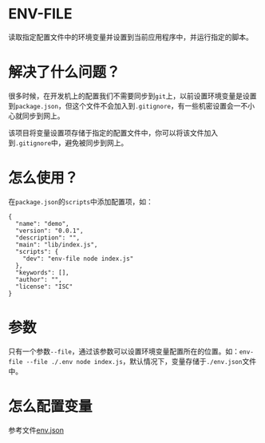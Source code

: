 # ENV-FILE

读取指定配置文件中的环境变量并设置到当前应用程序中，并运行指定的脚本。

# 解决了什么问题？

很多时候，在开发机上的配置我们不需要同步到```git```上，以前设置环境变量是设置到```package.json```，但这个文件不会加入到```.gitignore```，有一些机密设置会一不小心就同步到网上。

该项目将变量设置项存储于指定的配置文件中，你可以将该文件加入到```.gitignore```中，避免被同步到网上。

# 怎么使用？

在```package.json```的```scripts```中添加配置项，如：
```
{
  "name": "demo",
  "version": "0.0.1",
  "description": "",
  "main": "lib/index.js",
  "scripts": {
    "dev": "env-file node index.js"
  },
  "keywords": [],
  "author": "",
  "license": "ISC"
}
```

# 参数

只有一个参数```--file```，通过该参数可以设置环境变量配置所在的位置。如：```env-file --file ./.env node index.js```，默认情况下，变量存储于```./env.json```文件中。

# 怎么配置变量

参考文件[env.json](./env.json)